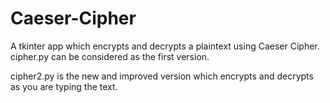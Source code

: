 # Caeser-Cipher
A tkinter app which encrypts and decrypts a plaintext using Caeser Cipher.
cipher.py can be considered as the first version.

cipher2.py is the new and improved version which encrypts and decrypts as you are typing the text.
